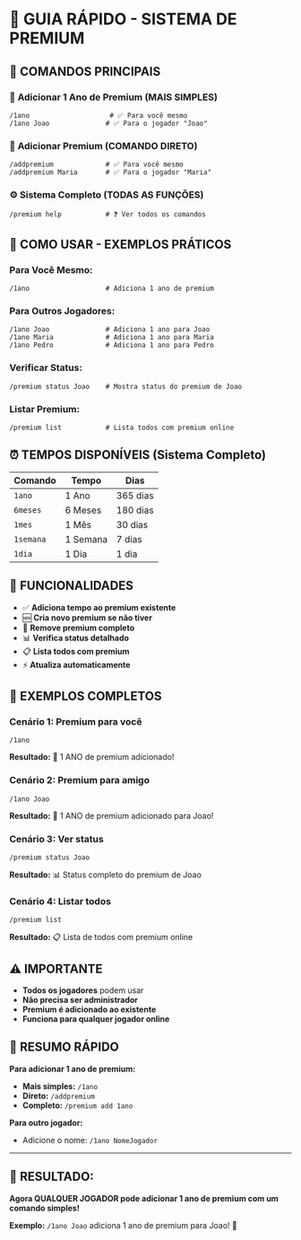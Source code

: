 # 🎯 GUIA RÁPIDO - SISTEMA DE PREMIUM

## 🚀 **COMANDOS PRINCIPAIS**

### 📅 **Adicionar 1 Ano de Premium (MAIS SIMPLES)**
```
/1ano                    # ✅ Para você mesmo
/1ano Joao              # ✅ Para o jogador "Joao"
```

### 🎁 **Adicionar Premium (COMANDO DIRETO)**
```
/addpremium             # ✅ Para você mesmo
/addpremium Maria       # ✅ Para o jogador "Maria"
```

### ⚙️ **Sistema Completo (TODAS AS FUNÇÕES)**
```
/premium help           # ❓ Ver todos os comandos
```

## 🎯 **COMO USAR - EXEMPLOS PRÁTICOS**

### **Para Você Mesmo:**
```
/1ano                   # Adiciona 1 ano de premium
```

### **Para Outros Jogadores:**
```
/1ano Joao              # Adiciona 1 ano para Joao
/1ano Maria             # Adiciona 1 ano para Maria
/1ano Pedro             # Adiciona 1 ano para Pedro
```

### **Verificar Status:**
```
/premium status Joao    # Mostra status do premium de Joao
```

### **Listar Premium:**
```
/premium list           # Lista todos com premium online
```

## ⏰ **TEMPOS DISPONÍVEIS (Sistema Completo)**

| Comando | Tempo | Dias |
|---------|-------|------|
| `1ano` | 1 Ano | 365 dias |
| `6meses` | 6 Meses | 180 dias |
| `1mes` | 1 Mês | 30 dias |
| `1semana` | 1 Semana | 7 dias |
| `1dia` | 1 Dia | 1 dia |

## 🔧 **FUNCIONALIDADES**

- ✅ **Adiciona tempo ao premium existente**
- 🆕 **Cria novo premium se não tiver**
- 🔄 **Remove premium completo**
- 📊 **Verifica status detalhado**
- 📋 **Lista todos com premium**
- ⚡ **Atualiza automaticamente**

## 📝 **EXEMPLOS COMPLETOS**

### **Cenário 1: Premium para você**
```
/1ano
```
**Resultado:** 🎉 1 ANO de premium adicionado!

### **Cenário 2: Premium para amigo**
```
/1ano Joao
```
**Resultado:** 🎉 1 ANO de premium adicionado para Joao!

### **Cenário 3: Ver status**
```
/premium status Joao
```
**Resultado:** 📊 Status completo do premium de Joao

### **Cenário 4: Listar todos**
```
/premium list
```
**Resultado:** 📋 Lista de todos com premium online

## ⚠️ **IMPORTANTE**

- **Todos os jogadores** podem usar
- **Não precisa ser administrador**
- **Premium é adicionado ao existente**
- **Funciona para qualquer jogador online**

## 🎊 **RESUMO RÁPIDO**

**Para adicionar 1 ano de premium:**
- **Mais simples:** `/1ano`
- **Direto:** `/addpremium`
- **Completo:** `/premium add 1ano`

**Para outro jogador:**
- Adicione o nome: `/1ano NomeJogador`

---

## 🎉 **RESULTADO:**

**Agora QUALQUER JOGADOR pode adicionar 1 ano de premium com um comando simples!**

**Exemplo:** `/1ano Joao` adiciona 1 ano de premium para Joao! 🚀
